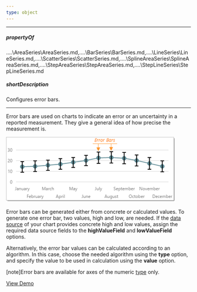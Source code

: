 ```yaml
---
type: object
---
```

---
##### propertyOf
..\..\AreaSeries\AreaSeries.md,..\..\BarSeries\BarSeries.md,..\..\LineSeries\LineSeries.md,..\..\ScatterSeries\ScatterSeries.md,..\..\SplineAreaSeries\SplineAreaSeries.md,..\..\StepAreaSeries\StepAreaSeries.md,..\..\StepLineSeries\StepLineSeries.md

##### shortDescription
Configures error bars.

---
Error bars are used on charts to indicate an error or an uncertainty in a reported measurement. They give a general idea of how precise the measurement is.

![DevExtreme HTML5 Charts ErrorBars](/images/ChartJS/visual_elements/error_bars.png)

Error bars can be generated either from concrete or calculated values. To generate one error bar, two values, high and low, are needed. If the [data source](/api-reference/20%20Data%20Visualization%20Widgets/BaseChart/1%20Configuration/dataSource.md '/Documentation/ApiReference/Data_Visualization_Widgets/dxChart/Configuration/#dataSource') of your chart provides concrete high and low values, assign the required data source fields to the **highValueField** and **lowValueField** options.

Alternatively, the error bar values can be calculated according to an algorithm. In this case, choose the needed algorithm using the **type** option, and specify the value to be used in calculation using the **value** option.

[note]Error bars are available for axes of the numeric [type](/api-reference/20%20Data%20Visualization%20Widgets/10%20dxChart/1%20Configuration/argumentAxis/type.md '/Documentation/ApiReference/Data_Visualization_Widgets/dxChart/Configuration/argumentAxis/#type') only.

<a href="http://js.devexpress.com/Demos/WidgetsGallery/#demo/chartschartsadvancedfeatureserorrbar/" class="button orange small fix-width-155" style="margin-right: 20px;" target="_blank">View Demo</a>